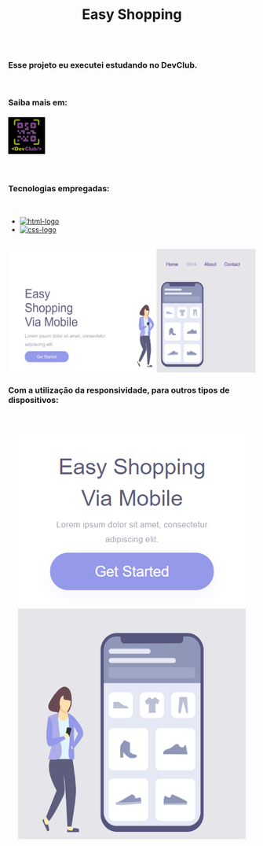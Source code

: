 <h1 align="center">Easy Shopping</h1>
<br>
<br>
<h3>Esse projeto eu executei estudando no DevClub.</h3>
<br>
<h3>Saiba mais em:<br><br><a href="https://plataforma.devclub.com.br/"><img src="https://github.com/danvitmac/Easy-Shopping/blob/master/assets/logo-DevClub.jpeg?raw=true" alt="logo-devclub" width="75px"></a></h3>
<br>
<h3>Tecnologias empregadas:</h3>
<br>

- <a href="https://pt.wikipedia.org/wiki/HTML" target="_blank"><img src="https://img.shields.io/badge/HTML5-E34F26?style=for-the-badge&logo=html5&logoColor=white" alt="html-logo"></a>
- <a href="https://pt.wikipedia.org/wiki/CSS3" target="_blank"><img src="https://img.shields.io/badge/CSS3-1572B6?style=for-the-badge&logo=css3&logoColor=white" alt="css-logo"></a>

<br>
<img src="https://github.com/danvitmac/Easy-Shopping/blob/master/assets/Print%20PC.png?raw=true">
<br>
<h3>Com a utilização da responsividade, para outros tipos de dispositivos:</h3>

<br>
<h3 align="center"><img src="https://github.com/danvitmac/Easy-Shopping/blob/master/assets/Print%20Celular.png?raw=true"></h3>
